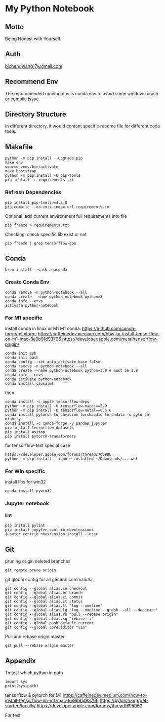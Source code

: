 # My Python Notebook

## Motto

Being Honest with Yourself.

## Auth

bichengwang17@gmail.com

## Recommend Env

The recommended running env is conda env to avoid some windows crash or compile issue.

## Directory Structure

In different directory, it would content specific readme file for different code tools.

## Makefile

```shell
python -m pip install --upgrade pip
make env
source venv/bin/activate
make bootstrap
python -m pip install -U pip-tools
pip install -r requirements.txt
```

### Refresh Dependencies

```shell
pip install pip-tools>=4.2.0
pip-compile --no-emit-index-url requirements.in
```

Optional: add current environment full requirements into file

```shell
pip freeze > requirements.txt
```

Checking: check specific lib exist or not

```shell
pip freeze | grep tensorflow-gpu
```

## Conda

```shell
brew install --cask anaconda
```

### Create Conda Env

```shell
conda remove -n python-notebook --all
conda create --name python-notebook python=3
conda info --envs
activate python-notebook
```

### For M1 specific

install conda in linux or M1
M1 conda: https://github.com/conda-forge/miniforge
https://caffeinedev.medium.com/how-to-install-tensorflow-on-m1-mac-8e9b91d93706
https://developer.apple.com/metal/tensorflow-plugin/

```shell
conda init zsh
conda init bash
conda config --set auto_activate_base false
conda remove -n python-notebook --all
conda create --name python-notebook python=3.9 # must be 3.9
conda info --envs
conda activate python-notebook
conda install causalml
```

then

```shell
conda install -c apple tensorflow-deps
python -m pip install -U tensorflow-macos==2.9
python -m pip install -U tensorflow-metal==0.5.0
conda install pytorch torchvision torchaudio torchdata -c pytorch-nightly
conda install -c conda-forge -y pandas jupyter
pip install tensorflow_datasets
pip install asitop
pip install pytorch-transformers
```

for tensorflow-text special case

```shell
https://developer.apple.com/forums/thread/700906
python -m pip install --ignore-installed ~/Downloads/....whl
```

### For Win specific

install libs for win32

```shell
conda install pywin32
```

### Jupyter notebook

#### lint

```shell
pip install pylint
pip install jupyter_contrib_nbextensions
jupyter contrib nbextension install --user
```

## Git

pruning origin deleted branches

```shell
git remote prune origin
```

git global config for all general commands:

```shell
git config --global alias.co checkout
git config --global alias.br branch
git config --global alias.ci commit
git config --global alias.st status
git config --global alias.ll "log --oneline"
git config --global alias.lg "log --oneline --graph --all --decorate"
git config --global alias.rb "pull --rebase origin"
git config --global alias.sq "rebase -i"
git config --global push.default current
git config --global core.editor "vim"
```

Pull and rebase origin master

```shell
git pull --rebase origin master
```

## Appendix

To test which python in path

```shell
import sys
print(sys.path)
```

tensorflow & pytorch for M1
https://caffeinedev.medium.com/how-to-install-tensorflow-on-m1-mac-8e9b91d93706
https://pytorch.org/get-started/locally/
https://developer.apple.com/forums/thread/695963

For test
